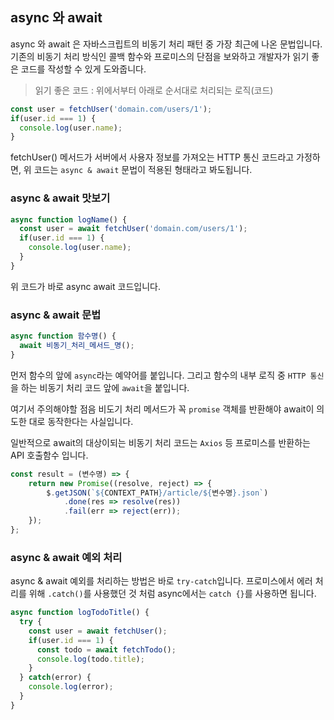 ## async 와 await

async 와 await 은 자바스크립트의 비동기 처리 패턴 중 가장 최근에 나온 문법입니다. 기존의 비동기 처리 방식인 콜백 함수와 프로미스의 단점을 보와하고
개발자가 읽기 좋은 코드를 작성할 수 있게 도와줍니다.

> 읽기 좋은 코드 : 위에서부터 아래로 순서대로 처리되는 로직(코드)

```javascript
const user = fetchUser('domain.com/users/1');
if(user.id === 1) {
  console.log(user.name);
}
```

fetchUser() 메서드가 서버에서 사용자 정보를 가져오는 HTTP 통신 코드라고 가정하면, 위 코드는 `async & await` 문법이 적용된 형태라고 봐도됩니다.

### async & await 맛보기

```javascript
async function logName() {
  const user = await fetchUser('domain.com/users/1');
  if(user.id === 1) {
    console.log(user.name);
  }
}
```

위 코드가 바로 async await 코드입니다.

### async & await 문법

```javascript
async function 함수명() {
  await 비동기_처리_메서드_명();
}
```

먼저 함수의 앞에 `async`라는 예약어를 붙입니다. 그리고 함수의 내부 로직 중 `HTTP 통신`을 하는 비동기 처리 코드 앞에 `await`을 붙입니다.

여기서 주의해야할 점음 비도기 처리 메서드가 꼭 `promise` 객체를 반환해야 await이 의도한 대로 동작한다는 사실입니다.

일반적으로 await의 대상이되는 비동기 처리 코드는 `Axios` 등 프로미스를 반환하는 API 호출함수 입니다.

```javascript
const result = (변수명) => {
    return new Promise((resolve, reject) => {
        $.getJSON(`${CONTEXT_PATH}/article/${변수명}.json`)
            .done(res => resolve(res))
            .fail(err => reject(err));
    });
};
```

### async & await 예외 처리

async & await 예외를 처리하는 방법은 바로 `try-catch`입니다. 프로미스에서 에러 처리를 위해 `.catch()`를 사용했던 것 처럼 async에서는 `catch {}`를
사용하면 됩니다.

```javascript
async function logTodoTitle() {
  try {
    const user = await fetchUser();
    if(user.id === 1) {
      const todo = await fetchTodo();
      console.log(todo.title);
    }
  } catch(error) {
    console.log(error);
  }
}
```



